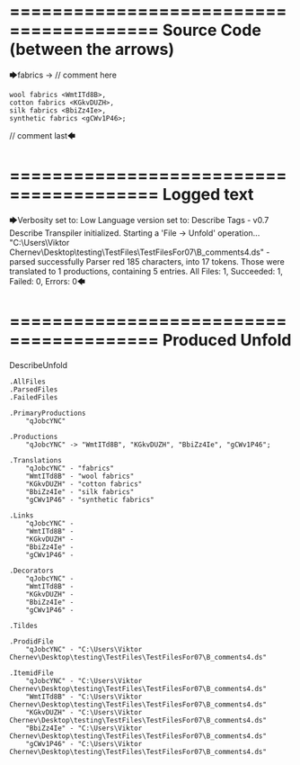 ========================================
Source Code (between the arrows)
========================================

🡆fabrics <qJobcYNC> -> // comment here

    wool fabrics <WmtITd8B>,
    cotton fabrics <KGkvDUZH>,
    silk fabrics <BbiZz4Ie>,
    synthetic fabrics <gCWv1P46>;

// comment last🡄

========================================
Logged text
========================================

🡆Verbosity set to: Low
Language version set to: Describe Tags - v0.7
Describe Transpiler initialized.
Starting a 'File -> Unfold' operation...
"C:\Users\Viktor Chernev\Desktop\testing\TestFiles\TestFilesFor07\B_comments4.ds" - parsed successfully
Parser red 185 characters, into 17 tokens.
Those were translated to 1 productions, containing 5 entries.
All Files: 1, Succeeded: 1, Failed: 0, Errors: 0🡄

========================================
Produced Unfold
========================================

DescribeUnfold

    .AllFiles
    .ParsedFiles
    .FailedFiles

    .PrimaryProductions
        "qJobcYNC" 

    .Productions
        "qJobcYNC" -> "WmtITd8B", "KGkvDUZH", "BbiZz4Ie", "gCWv1P46";

    .Translations
        "qJobcYNC" - "fabrics"
        "WmtITd8B" - "wool fabrics"
        "KGkvDUZH" - "cotton fabrics"
        "BbiZz4Ie" - "silk fabrics"
        "gCWv1P46" - "synthetic fabrics"

    .Links
        "qJobcYNC" - 
        "WmtITd8B" - 
        "KGkvDUZH" - 
        "BbiZz4Ie" - 
        "gCWv1P46" - 

    .Decorators
        "qJobcYNC" - 
        "WmtITd8B" - 
        "KGkvDUZH" - 
        "BbiZz4Ie" - 
        "gCWv1P46" - 

    .Tildes

    .ProdidFile
        "qJobcYNC" - "C:\Users\Viktor Chernev\Desktop\testing\TestFiles\TestFilesFor07\B_comments4.ds"

    .ItemidFile
        "qJobcYNC" - "C:\Users\Viktor Chernev\Desktop\testing\TestFiles\TestFilesFor07\B_comments4.ds"
        "WmtITd8B" - "C:\Users\Viktor Chernev\Desktop\testing\TestFiles\TestFilesFor07\B_comments4.ds"
        "KGkvDUZH" - "C:\Users\Viktor Chernev\Desktop\testing\TestFiles\TestFilesFor07\B_comments4.ds"
        "BbiZz4Ie" - "C:\Users\Viktor Chernev\Desktop\testing\TestFiles\TestFilesFor07\B_comments4.ds"
        "gCWv1P46" - "C:\Users\Viktor Chernev\Desktop\testing\TestFiles\TestFilesFor07\B_comments4.ds"

